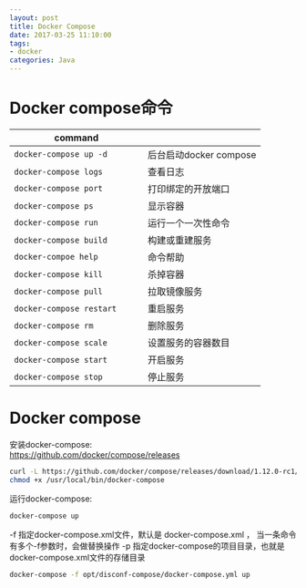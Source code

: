 ```yaml
---
layout: post
title: Docker Compose
date: 2017-03-25 11:10:00
tags:
- docker
categories: Java
---
```



# Docker compose命令

|               command              |                                    |
| ---------------------------------- | ---------------------------------- |
| `docker-compose up -d`             | 后台启动docker compose              |
| `docker-compose logs`              | 查看日志                            |
| `docker-compose port`              | 打印绑定的开放端口                    |
| `docker-compose ps`                | 显示容器                            |
| `docker-compose run`               | 运行一个一次性命令                    |
| `docker-compose build`             | 构建或重建服务                       |
| `docker-compoe help `              | 命令帮助                            |
| `docker-compose kill`              | 杀掉容器                            |
| `docker-compose pull`              | 拉取镜像服务                         |
| `docker-compose restart`           | 重启服务                            |
| `docker-compose rm`                | 删除服务                            |
| `docker-compose scale`             | 设置服务的容器数目                    |
| `docker-compose start`             | 开启服务                            |
| `docker-compose stop`              | 停止服务                            |


# Docker compose
安装docker-compose:            
https://github.com/docker/compose/releases    

```bash
curl -L https://github.com/docker/compose/releases/download/1.12.0-rc1/docker-compose-`uname -s`-`uname -m` > /usr/local/bin/docker-compose
chmod +x /usr/local/bin/docker-compose
```
运行docker-compose:
```bash
docker-compose up 
```
-f   指定docker-compose.xml文件，默认是 docker-compose.xml  ，  当一条命令有多个-f参数时，会做替换操作
-p  指定docker-compose的项目目录，也就是docker-compose.xml文件的存储目录

```bash
docker-compose -f opt/disconf-compose/docker-compose.yml up
```


